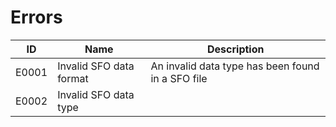 # Errors

| ID    | Name                    | Description |
|-------|-------------------------|-------------|
| E0001 | Invalid SFO data format | An invalid data type has been found in a SFO file
| E0002 | Invalid SFO data type   |
